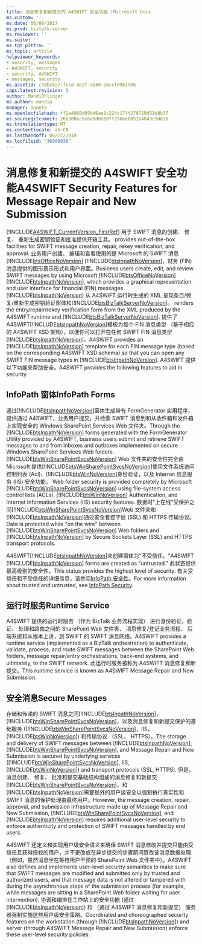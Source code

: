 ```yaml
---
title: 消息修复和新提交的 A4SWIFT 安全功能 |Microsoft Docs
ms.custom: ''
ms.date: 06/08/2017
ms.prod: biztalk-server
ms.reviewer: ''
ms.suite: ''
ms.tgt_pltfrm: ''
ms.topic: article
helpviewer_keywords:
- security, messages
- A4SWIFT, security
- security, A4SWIFT
- messages, security
ms.assetid: c34bcba7-fecd-4e2f-ab49-a6ccfd96198b
caps.latest.revision: 5
author: MandiOhlinger
ms.author: mandia
manager: anneta
ms.openlocfilehash: ff2a4960d95b46ae8c224c17ff279719d51d8b37
ms.sourcegitcommit: 266308ec5c6a9d8d80ff298ee6051b4843c5d626
ms.translationtype: MT
ms.contentlocale: zh-CN
ms.lasthandoff: 06/27/2018
ms.locfileid: "36986038"
---
```

# <a name="a4swift-security-features-for-message-repair-and-new-submission"></a><span data-ttu-id="da065-102">消息修复和新提交的 A4SWIFT 安全功能</span><span class="sxs-lookup"><span data-stu-id="da065-102">A4SWIFT Security Features for Message Repair and New Submission</span></span>
[!INCLUDE[A4SWIFT_CurrentVersion_FirstRef](../../includes/a4swift-currentversion-firstref-md.md)]<span data-ttu-id="da065-103"> 用于 SWIFT 消息的创建、 修复、 重新生成密钥验证和批准提供开箱工具。</span><span class="sxs-lookup"><span data-stu-id="da065-103"> provides out-of-the-box facilities for SWIFT message creation, repair, rekey verification, and approval.</span></span> <span data-ttu-id="da065-104">业务用户创建、 编辑和查看使用的是 Microsoft 的 SWIFT 消息[!INCLUDE[btsOfficeNoVersion](../../includes/btsofficenoversion-md.md)] [!INCLUDE[btsInpathNoVersion](../../includes/btsinpathnoversion-md.md)]，财务 (FIN) 消息提供的图形表示形式和用户界面。</span><span class="sxs-lookup"><span data-stu-id="da065-104">Business users create, edit, and review SWIFT messages by using Microsoft [!INCLUDE[btsOfficeNoVersion](../../includes/btsofficenoversion-md.md)][!INCLUDE[btsInpathNoVersion](../../includes/btsinpathnoversion-md.md)], which provides a graphical representation and user interface for financial (FIN) messages.</span></span> [!INCLUDE[btsInpathNoVersion](../../includes/btsinpathnoversion-md.md)]<span data-ttu-id="da065-105"> 从 A4SWIFT 运行时生成的 XML 呈现条目/修复/重新生成密钥验证窗体和[!INCLUDE[btsBizTalkServerNoVersion](../../includes/btsbiztalkservernoversion-md.md)]。</span><span class="sxs-lookup"><span data-stu-id="da065-105"> renders the entry/repair/rekey verification form from the XML produced by the A4SWIFT runtime and [!INCLUDE[btsBizTalkServerNoVersion](../../includes/btsbiztalkservernoversion-md.md)].</span></span> <span data-ttu-id="da065-106">提供了 A4SWIFT[!INCLUDE[btsInpathNoVersion](../../includes/btsinpathnoversion-md.md)]模板为每个 FIN 消息类型 （基于相应的 A4SWIFT XSD 架构），以便你可以打开在任何 SWIFT FIN 消息类型[!INCLUDE[btsInpathNoVersion](../../includes/btsinpathnoversion-md.md)]。</span><span class="sxs-lookup"><span data-stu-id="da065-106">A4SWIFT provides an [!INCLUDE[btsInpathNoVersion](../../includes/btsinpathnoversion-md.md)] template for each FIN message type (based on the corresponding A4SWIFT XSD schema) so that you can open any SWIFT FIN message types in [!INCLUDE[btsInpathNoVersion](../../includes/btsinpathnoversion-md.md)].</span></span> <span data-ttu-id="da065-107">A4SWIFT 提供以下功能来帮助安全。</span><span class="sxs-lookup"><span data-stu-id="da065-107">A4SWIFT provides the following features to aid in security.</span></span>  
  
## <a name="infopath-forms"></a><span data-ttu-id="da065-108">InfoPath 窗体</span><span class="sxs-lookup"><span data-stu-id="da065-108">InfoPath Forms</span></span>  
 <span data-ttu-id="da065-109">通过[!INCLUDE[btsInpathNoVersion](../../includes/btsinpathnoversion-md.md)]窗体生成带有 FormGenerator 实用程序，提供通过 A4SWIFT，业务用户提交，并检索 SWIFT 消息到和从收件箱和发件箱上实现安全的 Windows SharePoint Services Web 文件夹。</span><span class="sxs-lookup"><span data-stu-id="da065-109">Through the [!INCLUDE[btsInpathNoVersion](../../includes/btsinpathnoversion-md.md)] forms generated with the FormGenerator Utility provided by A4SWIFT, business users submit and retrieve SWIFT messages to and from inboxes and outboxes implemented on secure Windows SharePoint Services Web folders.</span></span> [!INCLUDE[btsWinSharePointSvcsNoVersion](../../includes/btswinsharepointsvcsnoversion-md.md)]<span data-ttu-id="da065-110"> Web 文件夹的安全性完全由 Microsoft 提供[!INCLUDE[btsWinSharePointSvcsNoVersion](../../includes/btswinsharepointsvcsnoversion-md.md)]使用文件系统访问控制列表 (Acl)、[!INCLUDE[btsWinNoVersion](../../includes/btswinnoversion-md.md)]身份验证，以及 Internet 信息服务 (IIS) 安全功能。</span><span class="sxs-lookup"><span data-stu-id="da065-110"> Web folder security is provided completely by Microsoft [!INCLUDE[btsWinSharePointSvcsNoVersion](../../includes/btswinsharepointsvcsnoversion-md.md)] using file-system access control lists (ACLs), [!INCLUDE[btsWinNoVersion](../../includes/btswinnoversion-md.md)] Authentication, and Internet Information Services (IIS) security features.</span></span> <span data-ttu-id="da065-111">数据时"上在线"受保护之间[!INCLUDE[btsWinSharePointSvcsNoVersion](../../includes/btswinsharepointsvcsnoversion-md.md)]Web 文件夹和[!INCLUDE[btsInpathNoVersion](../../includes/btsinpathnoversion-md.md)]通过安全套接字层 (SSL) 和 HTTPS 传输协议。</span><span class="sxs-lookup"><span data-stu-id="da065-111">Data is protected while "on the wire" between [!INCLUDE[btsWinSharePointSvcsNoVersion](../../includes/btswinsharepointsvcsnoversion-md.md)] Web folders and [!INCLUDE[btsInpathNoVersion](../../includes/btsinpathnoversion-md.md)] by Secure Sockets Layer (SSL) and HTTPS transport protocols.</span></span>  
  
 <span data-ttu-id="da065-112">A4SWIFT[!INCLUDE[btsInpathNoVersion](../../includes/btsinpathnoversion-md.md)]来创建窗体为"不受信任。"</span><span class="sxs-lookup"><span data-stu-id="da065-112">A4SWIFT [!INCLUDE[btsInpathNoVersion](../../includes/btsinpathnoversion-md.md)] forms are created as "untrusted."</span></span> <span data-ttu-id="da065-113">此状态提供最高级别的安全性。</span><span class="sxs-lookup"><span data-stu-id="da065-113">This status provides the highest level of security.</span></span> <span data-ttu-id="da065-114">有关受信任和不受信任的详细信息，请参阅[InfoPath 安全性](../../adapters-and-accelerators/accelerator-swift/infopath-security.md)。</span><span class="sxs-lookup"><span data-stu-id="da065-114">For more information about trusted and untrusted, see [InfoPath Security](../../adapters-and-accelerators/accelerator-swift/infopath-security.md).</span></span>  
  
## <a name="runtime-service"></a><span data-ttu-id="da065-115">运行时服务</span><span class="sxs-lookup"><span data-stu-id="da065-115">Runtime Service</span></span>  
 <span data-ttu-id="da065-116">A4SWIFT 提供的运行时服务 （作为 BizTalk 业务流程实现） 进行身份验证，验证、 处理和路由之间的 SharePoint Web 文件夹、 消息修复/登记业务流程、 后端系统和从根本上讲，到 SWIFT 的 SWIFT 消息网络。</span><span class="sxs-lookup"><span data-stu-id="da065-116">A4SWIFT provides a runtime service (implemented as a BizTalk orchestration) to authenticate, validate, process, and route SWIFT messages between the SharePoint Web folders, message repair/entry orchestrations, back-end systems, and ultimately, to the SWIFT network.</span></span> <span data-ttu-id="da065-117">此运行时服务被称为 A4SWIFT 消息修复和新提交。</span><span class="sxs-lookup"><span data-stu-id="da065-117">This runtime service is known as A4SWIFT Message Repair and New Submission.</span></span>  
  
## <a name="secure-messages"></a><span data-ttu-id="da065-118">安全消息</span><span class="sxs-lookup"><span data-stu-id="da065-118">Secure Messages</span></span>  
 <span data-ttu-id="da065-119">存储和传递的 SWIFT 消息之间[!INCLUDE[btsInpathNoVersion](../../includes/btsinpathnoversion-md.md)]， [!INCLUDE[btsWinSharePointSvcsNoVersion](../../includes/btswinsharepointsvcsnoversion-md.md)]，以及消息修复和新提交保护的基础服务 ([!INCLUDE[btsWinSharePointSvcsNoVersion](../../includes/btswinsharepointsvcsnoversion-md.md)]，IIS， [!INCLUDE[btsWinNoVersion](../../includes/btswinnoversion-md.md)]) 和传输协议 （SSL、 HTTPS）。</span><span class="sxs-lookup"><span data-stu-id="da065-119">The storage and delivery of SWIFT messages between [!INCLUDE[btsInpathNoVersion](../../includes/btsinpathnoversion-md.md)], [!INCLUDE[btsWinSharePointSvcsNoVersion](../../includes/btswinsharepointsvcsnoversion-md.md)], and Message Repair and New Submission is secured by underlying services ([!INCLUDE[btsWinSharePointSvcsNoVersion](../../includes/btswinsharepointsvcsnoversion-md.md)], IIS, [!INCLUDE[btsWinNoVersion](../../includes/btswinnoversion-md.md)]) and transport protocols (SSL, HTTPS).</span></span> <span data-ttu-id="da065-120">但是，消息创建、 修复、 批准和提交基础结构组成的消息修复和新提交[!INCLUDE[btsWinSharePointSvcsNoVersion](../../includes/btswinsharepointsvcsnoversion-md.md)]，和[!INCLUDE[btsInpathNoVersion](../../includes/btsinpathnoversion-md.md)]需要额外的用户级安全以强制执行真实性和 SWIFT 消息的保护处理由最终用户。</span><span class="sxs-lookup"><span data-stu-id="da065-120">However, the message creation, repair, approval, and submission infrastructure made up of Message Repair and New Submission, [!INCLUDE[btsWinSharePointSvcsNoVersion](../../includes/btswinsharepointsvcsnoversion-md.md)], and [!INCLUDE[btsInpathNoVersion](../../includes/btsinpathnoversion-md.md)] requires additional user-level security to enforce authenticity and protection of SWIFT messages handled by end users.</span></span>  
  
 <span data-ttu-id="da065-121">A4SWIFT 还定义和实现用户级安全语义来确保 SWIFT 消息修改并提交只能由受信任且获得授权的用户，并不更改或在异步提交的步骤期间篡改该消息数据处理 （例如，虽然消息坐在等待用户干预的 SharePoint Web 文件夹中）。</span><span class="sxs-lookup"><span data-stu-id="da065-121">A4SWIFT also defines and implements user-level security semantics to make sure that SWIFT messages are modified and submitted only by trusted and authorized users, and that message data is not altered or tampered with during the asynchronous steps of the submission process (for example, while messages are sitting in a SharePoint Web folder waiting for user intervention).</span></span> <span data-ttu-id="da065-122">协调和编排在工作站上的安全功能 (通过[!INCLUDE[btsInpathNoVersion](../../includes/btsinpathnoversion-md.md)]) 和 （通过 A4SWIFT 消息修复和新提交） 服务器强制实施这些用户级安全策略。</span><span class="sxs-lookup"><span data-stu-id="da065-122">Coordinated and choreographed security features on the workstation (through [!INCLUDE[btsInpathNoVersion](../../includes/btsinpathnoversion-md.md)]) and server (through A4SWIFT Message Repair and New Submission) enforce these user-level security policies.</span></span>